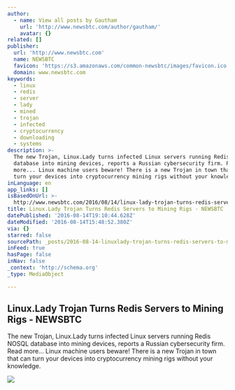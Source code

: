 ```yaml
---
author:
  - name: View all posts by Gautham
    url: 'http://www.newsbtc.com/author/gautham/'
    avatar: {}
related: []
publisher:
  url: 'http://www.newsbtc.com'
  name: NEWSBTC
  favicon: 'https://s3.amazonaws.com/common-newsbtc/images/favicon.ico'
  domain: www.newsbtc.com
keywords:
  - linux
  - redis
  - server
  - lady
  - mined
  - trojan
  - infected
  - cryptocurrency
  - downloading
  - systems
description: >-
  The new Trojan, Linux.Lady turns infected Linux servers running Redis NOSQL
  database into mining devices, reports a Russian cybersecurity firm. Read
  more... Linux machine users beware! There is a new Trojan in town that can
  turn your devices into cryptocurrency mining rigs without your knowledge.
inLanguage: en
app_links: []
isBasedOnUrl: >-
  http://www.newsbtc.com/2016/08/14/linux-lady-trojan-turns-redis-servers-to-mining-rigs/
title: Linux.Lady Trojan Turns Redis Servers to Mining Rigs - NEWSBTC
datePublished: '2016-08-14T19:10:44.628Z'
dateModified: '2016-08-14T15:48:52.380Z'
via: {}
starred: false
sourcePath: _posts/2016-08-14-linuxlady-trojan-turns-redis-servers-to-mining-rigs-newsb.md
inFeed: true
hasPage: false
inNav: false
_context: 'http://schema.org'
_type: MediaObject

---
```

<article style=""><h1>Linux.Lady Trojan Turns Redis Servers to Mining Rigs - NEWSBTC</h1><p>The new Trojan, Linux.Lady turns infected Linux servers running Redis NOSQL database into mining devices, reports a Russian cybersecurity firm. Read more... Linux machine users beware! There is a new Trojan in town that can turn your devices into cryptocurrency mining rigs without your knowledge.</p><img src="http://s3.amazonaws.com/main-newsbtc-images/2016/08/13233242/Trojan_Horse.jpg" /></article>